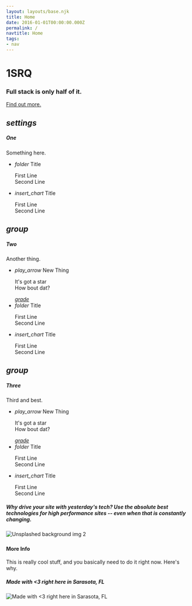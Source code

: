 ```yaml
---
layout: layouts/base.njk
title: Home
date: 2016-01-01T00:00:00.000Z
permalink: /
navtitle: Home
tags:
- nav
---
```


<div id="index-banner" class="header-container" data-property="{
    videoURL:'https://www.youtube.com/watch?v=CWPdmlLt1qI',
    containment:'self',
    autoPlay:true,
    showControls:false,
    mute:true,
    startAt:120,
    loop:true,
    opacity:1,
    quality:'highres',
    stopMovieOnBlur:false}">
  <div class="section">
    <div class="container">
<h1 class="header center">1SRQ</h1>
<div class="row center">
<h3 class="header col s12 light">Full stack is only half of it.</h3>
</div>
<div class="row center">
<a href="#" id="download-button" class="btn-large waves-effect waves-light teal lighten-1">Find out more.</a>
</div>
    </div>
  </div>
</div>


<div class="container">
  <div class="section">
<div class="row">
  <div class="col s12 m4">
    <div class="icon-block">
<h2 class="center brown-text"><i class="material-icons">settings</i></h2>
<h5 class="center">One</h5>

<p class="flow-text">Something here.</p>

<ul class="collection">
  <li class="collection-item avatar">
    <i class="material-icons circle">folder</i>
    <span class="title">Title</span>
    <p>First Line <br>
        Second Line
    </p>
  </li>
  <li class="collection-item avatar">
    <i class="material-icons circle green">insert_chart</i>
    <span class="title">Title</span>
    <p>First Line <br>
        Second Line
    </p>
  </li>
</ul>
        </div>
      </div>

<div class="col s12 m4">
<div class="icon-block">
<h2 class="center brown-text"><i class="material-icons">group</i></h2>
<h5 class="center">Two</h5>

<p class="flow-text">Another thing.</p>

<ul class="collection">
  <li class="collection-item avatar">
    <i class="material-icons circle red">play_arrow</i>
    <span class="title">New Thing</span>
    <p>It's got a star<br>
        How bout dat?
    </p>
    <a href="#!" class="secondary-content"><i class="material-icons">grade</i></a>
  </li>
  <li class="collection-item avatar">
    <i class="material-icons circle">folder</i>
    <span class="title">Title</span>
    <p>First Line <br>
        Second Line
    </p>
  </li>
  <li class="collection-item avatar">
    <i class="material-icons circle green">insert_chart</i>
    <span class="title">Title</span>
    <p>First Line <br>
        Second Line
    </p>
  </li>
</ul>

</div>
</div>

<div class="col s12 m4">
<div class="icon-block">
<h2 class="center brown-text"><i class="material-icons">group</i></h2>
<h5 class="center">Three</h5>

<p class="flow-text">Third and best.</p>

<ul class="collection">
  <li class="collection-item avatar">
    <i class="material-icons circle red">play_arrow</i>
    <span class="title">New Thing</span>
    <p>It's got a star<br>
        How bout dat?
    </p>
    <a href="#!" class="secondary-content"><i class="material-icons">grade</i></a>
  </li>
  <li class="collection-item avatar">
    <i class="material-icons circle">folder</i>
    <span class="title">Title</span>
    <p>First Line <br>
        Second Line
    </p>
  </li>
  <li class="collection-item avatar">
    <i class="material-icons circle green">insert_chart</i>
    <span class="title">Title</span>
    <p>First Line <br>
        Second Line
    </p>
  </li>
</ul>
        </div>
      </div>
    </div>
  </div>
</div>


<div class="parallax-container valign-wrapper">
  <div class="section no-pad-bot">
    <div class="container">
      <div class="row center">
        <h5 class="header col s12 light">Why drive your site with yesterday's tech? Use the absolute best technologies for high performance sites -- even when that is constantly changing.</h5>
      </div>
    </div>
  </div>
  <div class="parallax"><img src="img/turbo_dans_jeep_1920x1280.jpg" alt="Unsplashed background img 2"></div>
</div>

<div class="container">
  <div class="section">

<div class="row">
  <div class="col s12 center">

<h3><i class="mdi-content-send brown-text"></i></h3>
<h4>More Info</h4>

This is really cool stuff, and you basically need to do it right now. Here's why.

  </div>
</div>

  </div>
</div>


<div class="parallax-container valign-wrapper">
  <div class="section no-pad-bot">
    <div class="container">
      <div class="row center">
        <h5 class="header col s12 light">Made with 	&lt;3 right here in Sarasota, FL</h5>
      </div>
    </div>
  </div>
  <div class="parallax"><img src="img/unity_1920x1280.jpg" alt="Made with <3 right here in Sarasota, FL"></div>
</div>
